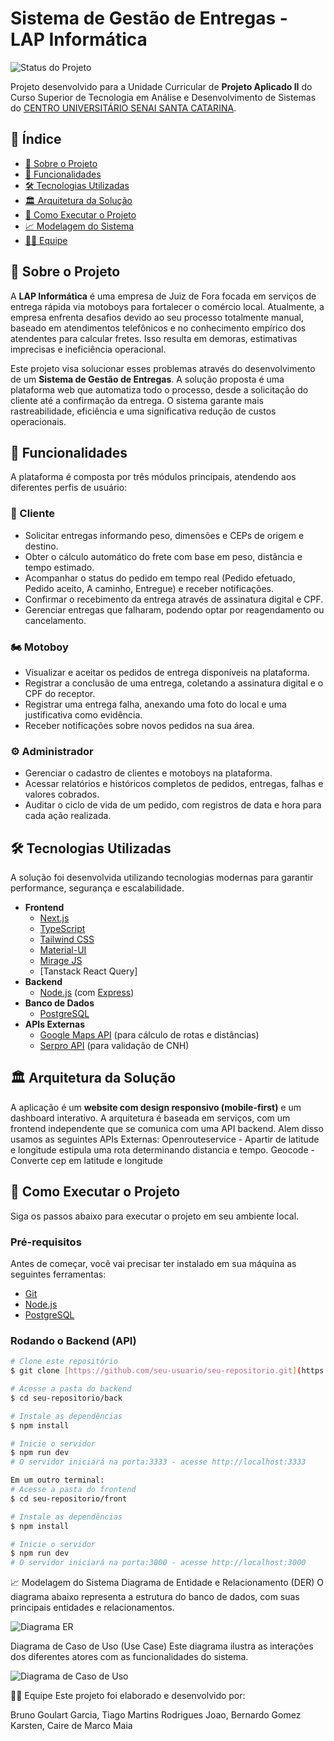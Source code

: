 # Sistema de Gestão de Entregas - LAP Informática

![Status do Projeto](https://img.shields.io/badge/status-em%20desenvolvimento-yellow)

Projeto desenvolvido para a Unidade Curricular de **Projeto Aplicado II** do Curso Superior de Tecnologia em Análise e Desenvolvimento de Sistemas do [CENTRO UNIVERSITÁRIO SENAI SANTA CATARINA](https://sc.senai.br/unisenai).

## 📝 Índice

- [📖 Sobre o Projeto](#-sobre-o-projeto)
- [🎯 Funcionalidades](#-funcionalidades)
- [🛠️ Tecnologias Utilizadas](#-tecnologias-utilizadas)
- [🏛️ Arquitetura da Solução](#️-arquitetura-da-solução)
- [🚀 Como Executar o Projeto](#-como-executar-o-projeto)
- [📈 Modelagem do Sistema](#-modelagem-do-sistema)
- [🧑‍💻 Equipe](#-equipe)

## 📖 Sobre o Projeto

A **LAP Informática** é uma empresa de Juiz de Fora focada em serviços de entrega rápida via motoboys para fortalecer o comércio local. Atualmente, a empresa enfrenta desafios devido ao seu processo totalmente manual, baseado em atendimentos telefônicos e no conhecimento empírico dos atendentes para calcular fretes. Isso resulta em demoras, estimativas imprecisas e ineficiência operacional.

Este projeto visa solucionar esses problemas através do desenvolvimento de um **Sistema de Gestão de Entregas**. A solução proposta é uma plataforma web que automatiza todo o processo, desde a solicitação do cliente até a confirmação da entrega. O sistema garante mais rastreabilidade, eficiência e uma significativa redução de custos operacionais.

## 🎯 Funcionalidades

A plataforma é composta por três módulos principais, atendendo aos diferentes perfis de usuário:

### 👤 Cliente
* Solicitar entregas informando peso, dimensões e CEPs de origem e destino.
* Obter o cálculo automático do frete com base em peso, distância e tempo estimado.
* Acompanhar o status do pedido em tempo real (Pedido efetuado, Pedido aceito, A caminho, Entregue) e receber notificações.
* Confirmar o recebimento da entrega através de assinatura digital e CPF.
* Gerenciar entregas que falharam, podendo optar por reagendamento ou cancelamento.

### 🏍️ Motoboy
* Visualizar e aceitar os pedidos de entrega disponíveis na plataforma.
* Registrar a conclusão de uma entrega, coletando a assinatura digital e o CPF do receptor.
* Registrar uma entrega falha, anexando uma foto do local e uma justificativa como evidência.
* Receber notificações sobre novos pedidos na sua área.

### ⚙️ Administrador
* Gerenciar o cadastro de clientes e motoboys na plataforma.
* Acessar relatórios e históricos completos de pedidos, entregas, falhas e valores cobrados.
* Auditar o ciclo de vida de um pedido, com registros de data e hora para cada ação realizada.

## 🛠️ Tecnologias Utilizadas

A solução foi desenvolvida utilizando tecnologias modernas para garantir performance, segurança e escalabilidade.

* **Frontend**
    * [Next.js](https://nextjs.org/) 
    * [TypeScript](https://www.typescriptlang.org/) 
    * [Tailwind CSS](https://tailwindcss.com/) 
    * [Material-UI](https://mui.com/) 
    * [Mirage JS](https://miragejs.com/)
    * [Tanstack React Query]
* **Backend**
    * [Node.js](https://nodejs.org/) (com [Express](https://expressjs.com/)) 
* **Banco de Dados**
    * [PostgreSQL](https://www.postgresql.org/) 
* **APIs Externas**
    * [Google Maps API](https://maps.google.com/) (para cálculo de rotas e distâncias) 
    * [Serpro API](https://www.serpro.gov.br/) (para validação de CNH) 

## 🏛️ Arquitetura da Solução

A aplicação é um **website com design responsivo (mobile-first)** e um dashboard interativo. A arquitetura é baseada em serviços, com um frontend independente que se comunica com uma API backend. Alem disso usamos as seguintes APIs Externas: Openrouteservice - Apartir de latitude e longitude estipula uma rota determinando distancia e tempo.   Geocode - Converte cep em latitude e longitude 
## 🚀 Como Executar o Projeto

Siga os passos abaixo para executar o projeto em seu ambiente local.

### Pré-requisitos

Antes de começar, você vai precisar ter instalado em sua máquina as seguintes ferramentas:
* [Git](https://git-scm.com)
* [Node.js](https://nodejs.org/en/)
* [PostgreSQL](https://www.postgresql.org/download/) 

### Rodando o Backend (API)

```bash
# Clone este repositório
$ git clone [https://github.com/seu-usuario/seu-repositorio.git](https://github.com/seu-usuario/seu-repositorio.git)

# Acesse a pasta do backend
$ cd seu-repositorio/back

# Instale as dependências
$ npm install

# Inicie o servidor
$ npm run dev
# O servidor iniciará na porta:3333 - acesse http://localhost:3333

Em um outro terminal:
# Acesse a pasta do frontend
$ cd seu-repositorio/front

# Instale as dependências
$ npm install

# Inicie o servidor
$ npm run dev
# O servidor iniciará na porta:3000 - acesse http://localhost:3000

```

📈 Modelagem do Sistema
Diagrama de Entidade e Relacionamento (DER)
O diagrama abaixo representa a estrutura do banco de dados, com suas principais entidades e relacionamentos.

![Diagrama ER](![DER_Final](https://github.com/user-attachments/assets/28efbb5a-435c-40f2-a2e2-fbf82ead02bd)
)

Diagrama de Caso de Uso (Use Case)
Este diagrama ilustra as interações dos diferentes atores com as funcionalidades do sistema.

![Diagrama de Caso de Uso]([./docs/use-case.png](https://lucid.app/lucidchart/2cb7e043-0f4b-45cd-aa09-4679f27c9bf3/edit?invitationId=inv_6e41ae99-224d-47d4-8084-6ebac29f45fe))

🧑‍💻 Equipe
Este projeto foi elaborado e desenvolvido por:

Bruno Goulart Garcia, 
Tiago Martins Rodrigues Joao, 
Bernardo Gomez Karsten, 
Caire de Marco Maia 
